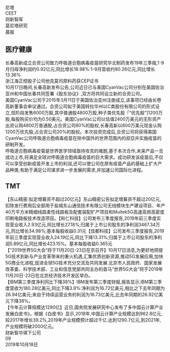 尼塔  
CEET  
则新智厍  
莫尼塔研究  
晨报  
## 医疗健康  
长春高新成立合资公司致力呼吸道合胞病毒疫苗研究华北制药发布19年三季报,1-9月归母净利润约0.92亿元,同比增长18.98%:1-9月营收约80.26亿元,同比增长13.36%  
浙江海正控股子公司他克莫司原料药获CEP证书  
10月17日晚间,长春高新发布公告,公司近日已与美国CyanVac公司分别在美国佐治亚州和中国长春共同签署《股东协议》,双方将共同设立新的合资公司。  
美国CyanVac公司于2015年3月11日于美国佐治亚州注册成立,该事项已经由长卷高新董事会审议通过。合资公司拟于美国转拉华州以C类股份有限公司的形式设立,现阶段发售6000万股,其中普通股4800万股,种子类优先股「“优先股”]1200万股,每股购买价均为0.50美元。美国CyanVac公司以估值2400万美元的无形资产出资认购4800万普通股,占合资公司80%的股权,长春高新以600万美元现金认购1200万优先股,占合资公司20%的股权。本次投资完成后,合资公司将获得美国CyanVac公司呼吸道合胞病毒疫苗在除中国外的世界范围内的叔亞并实施疫苗的研制开发。  
呼吸道合胞病毒疫菊是世界医学领域亟待攻克的难题,基于本次合作,未来产品一旦成功上市,将满足全球对呼吸道合胞病毒疫苗的巨大需求。成功研发该疫苗后,不仅可以享受创新疫苗开发上市的利润,还可以使公司在原有疫苗产品的基础上扩大产品种类,有助于满足公司谋求进一步发展的需求,并加速公司国际化进程。  
## TMT  
【东山精密:拟定增募资不超过20亿元】东山精密公告拟定增募资不超过20亿元,扣除发行费用后全部用于盐城东山通信技术有限公司无线模块生产建设项目、年产40万平方米精细线路柔性线路板及配套装配扩产项目和Multek5G高速高频高密度印刷电路板技术改造项目。【和仁科技】公司发布三季度报告,2019年前三季度实现营业收入2.93亿元,同比增长27.18%;归属于上市公司股东的净利润3467.34万元,同比增长34.98%;基本每股收益0.31元【佳都科技】公司发布三季度报告,2019年前三季度实现营业收入24.19亿元,同比下降13.31%;归属于上市公司股东的净利润5.89亿元,同比增长423.15%。基本每股收益0.365元  
【“2019世界5G大会”将于11月20日-23日在京召开】10月17日消息,为更好地把提5G技术到新与产业变革带来的重火机遇,汇集优质创新资源,推动5G发展应用,加快5G商业化进程,促进全球5G技术充分交流及共同发展.北京市人民政府、国家发展改革委、科学技术部、工业和信息党部共同主办的首马“世界5G大会”将于2019年11月20日-23日在北京经济技术开发区举办。  
【IBM第三季度净利同比下降38%】IBM发布第三季度财报,报告显示,IBM第三季度营收为180.28亿美元,同比下降3.9%:净利润为16.72亿美元,相比之下去年同期为26.94亿美元;来自于持续运营业务的利润为16.73亿美元,比去年同期的26.92亿美元下降38%。  
【今年云计算规模达1290亿】近日,国务院发展研究中心发布了多中国云计算产业发展白皮书》。根据《白皮书》显示,2018年,中国云计算产业规模达到962.8亿元,较2017年增长39.2%,2019年产业规模预计超过千亿.达到1290.7亿元,到2021年,产业规模将破2000亿元。  
财新智华填下公司  
09  
2019年10月18日  

